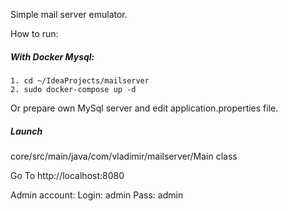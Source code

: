 Simple mail server emulator.

How to run:

##### With Docker Mysql:

    1. cd ~/IdeaProjects/mailserver
    2. sudo docker-compose up -d

Or prepare own MySql server and edit application.properties file.

##### Launch  

core/src/main/java/com/vladimir/mailserver/Main class

Go To http://localhost:8080

Admin account:
Login: admin
Pass: admin
